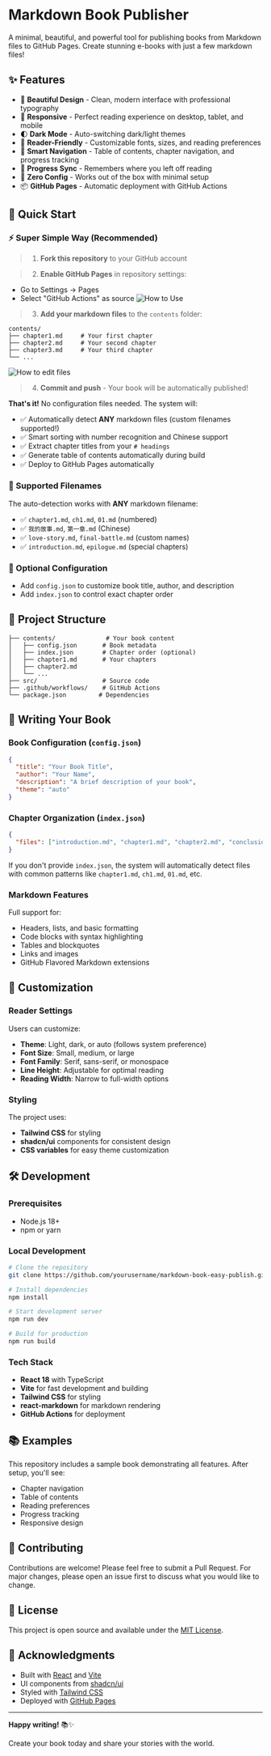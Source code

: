# Markdown Book Publisher

A minimal, beautiful, and powerful tool for publishing books from Markdown files to GitHub Pages. Create stunning e-books with just a few markdown files!

## ✨ Features

- 🎨 **Beautiful Design** - Clean, modern interface with professional typography
- 📱 **Responsive** - Perfect reading experience on desktop, tablet, and mobile
- 🌓 **Dark Mode** - Auto-switching dark/light themes
- 📖 **Reader-Friendly** - Customizable fonts, sizes, and reading preferences
- 🧭 **Smart Navigation** - Table of contents, chapter navigation, and progress tracking
- 🔄 **Progress Sync** - Remembers where you left off reading
- 🚀 **Zero Config** - Works out of the box with minimal setup
- 📦 **GitHub Pages** - Automatic deployment with GitHub Actions

## 🚀 Quick Start

### ⚡ Super Simple Way (Recommended)

> 1. **Fork this repository** to your GitHub account

> 2. **Enable GitHub Pages** in repository settings:

- Go to Settings → Pages
- Select "GitHub Actions" as source
  ![How to Use](img/how_to_use.png)

> 3.  **Add your markdown files** to the `contents` folder:

```
contents/
├── chapter1.md     # Your first chapter
├── chapter2.md     # Your second chapter
├── chapter3.md     # Your third chapter
└── ...
```

![How to edit files](img/how_to_edit_files.png)

> 4.  **Commit and push** - Your book will be automatically published!

**That's it!** No configuration files needed. The system will:

- ✅ Automatically detect **ANY** markdown files (custom filenames supported!)
- ✅ Smart sorting with number recognition and Chinese support
- ✅ Extract chapter titles from your `# headings`
- ✅ Generate table of contents automatically during build
- ✅ Deploy to GitHub Pages automatically

### 📁 Supported Filenames

The auto-detection works with **ANY** markdown filename:

- ✅ `chapter1.md`, `ch1.md`, `01.md` (numbered)
- ✅ `我的故事.md`, `第一章.md` (Chinese)
- ✅ `love-story.md`, `final-battle.md` (custom names)
- ✅ `introduction.md`, `epilogue.md` (special chapters)

### 📝 Optional Configuration

- Add `config.json` to customize book title, author, and description
- Add `index.json` to control exact chapter order

## 📁 Project Structure

```
├── contents/              # Your book content
│   ├── config.json       # Book metadata
│   ├── index.json        # Chapter order (optional)
│   ├── chapter1.md       # Your chapters
│   ├── chapter2.md
│   └── ...
├── src/                  # Source code
├── .github/workflows/    # GitHub Actions
└── package.json         # Dependencies
```

## 📖 Writing Your Book

### Book Configuration (`config.json`)

```json
{
  "title": "Your Book Title",
  "author": "Your Name",
  "description": "A brief description of your book",
  "theme": "auto"
}
```

### Chapter Organization (`index.json`)

```json
{
  "files": ["introduction.md", "chapter1.md", "chapter2.md", "conclusion.md"]
}
```

If you don't provide `index.json`, the system will automatically detect files with common patterns like `chapter1.md`, `ch1.md`, `01.md`, etc.

### Markdown Features

Full support for:

- Headers, lists, and basic formatting
- Code blocks with syntax highlighting
- Tables and blockquotes
- Links and images
- GitHub Flavored Markdown extensions

## 🎨 Customization

### Reader Settings

Users can customize:

- **Theme**: Light, dark, or auto (follows system preference)
- **Font Size**: Small, medium, or large
- **Font Family**: Serif, sans-serif, or monospace
- **Line Height**: Adjustable for optimal reading
- **Reading Width**: Narrow to full-width options

### Styling

The project uses:

- **Tailwind CSS** for styling
- **shadcn/ui** components for consistent design
- **CSS variables** for easy theme customization

## 🛠️ Development

### Prerequisites

- Node.js 18+
- npm or yarn

### Local Development

```bash
# Clone the repository
git clone https://github.com/yourusername/markdown-book-easy-publish.git

# Install dependencies
npm install

# Start development server
npm run dev

# Build for production
npm run build
```

### Tech Stack

- **React 18** with TypeScript
- **Vite** for fast development and building
- **Tailwind CSS** for styling
- **react-markdown** for markdown rendering
- **GitHub Actions** for deployment

## 📚 Examples

This repository includes a sample book demonstrating all features. After setup, you'll see:

- Chapter navigation
- Table of contents
- Reading preferences
- Progress tracking
- Responsive design

## 🤝 Contributing

Contributions are welcome! Please feel free to submit a Pull Request. For major changes, please open an issue first to discuss what you would like to change.

## 📄 License

This project is open source and available under the [MIT License](LICENSE).

## 🙏 Acknowledgments

- Built with [React](https://reactjs.org/) and [Vite](https://vitejs.dev/)
- UI components from [shadcn/ui](https://ui.shadcn.com/)
- Styled with [Tailwind CSS](https://tailwindcss.com/)
- Deployed with [GitHub Pages](https://pages.github.com/)

---

**Happy writing!** 📚✨

Create your book today and share your stories with the world.
